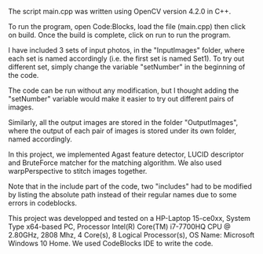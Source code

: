 
The script main.cpp was written using OpenCV version 4.2.0 in C++.

To run the program, open Code:Blocks, load the file (main.cpp) then click on build. Once the build is complete, click on run to run the program.

I have included 3 sets of input photos, in the "InputImages" folder, where each set is named accordingly (i.e. the first set is named Set1). To try out different set, simply change the variable "setNumber" in the beginning of the code.

The code can be run without any modification, but I thought adding the "setNumber" variable would make it easier to try out different pairs of images.

Similarly, all the output images are stored in the folder "OutputImages", where the output of each pair of images is stored under its own folder, named accordingly.

In this project, we implemented Agast feature detector, LUCID descriptor and BruteForce matcher for the matching algorithm. We also used warpPerspective to stitch images together.

Note that in the include part of the code, two "includes" had to be modified by listing the absolute path instead of their regular names due to some errors in codeblocks. 

This project was developped and tested on a HP-Laptop 15-ce0xx, System Type	x64-based PC, Processor Intel(R) Core(TM) i7-7700HQ CPU @ 2.80GHz, 2808 Mhz, 4 Core(s), 8 Logical Processor(s), OS Name: Microsoft Windows 10 Home. We used CodeBlocks IDE to write the code.
